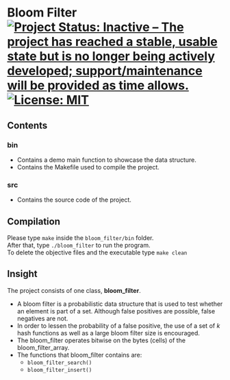 # Bloom Filter [![Project Status: Inactive – The project has reached a stable, usable state but is no longer being actively developed; support/maintenance will be provided as time allows.](https://www.repostatus.org/badges/latest/inactive.svg)](https://www.repostatus.org/#inactive) [![License: MIT](https://img.shields.io/badge/License-MIT-yellow.svg)](https://opensource.org/licenses/MIT)



## Contents
### bin
- Contains a demo main function to showcase the data structure.
- Contains the Makefile used to compile the project.
### src
- Contains the source code of the project.
## Compilation
Please type `make` inside the `bloom_filter/bin` folder.\
After that, type `./bloom_filter` to run the program.\
To delete the objective files and the executable type `make clean`
## Insight
The project consists of one class, **bloom_filter**.
- A bloom filter is a probabilistic data structure that is used to test whether an element is part of a set. Although false positives are possible, false negatives are not.
- In order to lessen the probability of a false positive, the use of a set of *k* hash functions as well as a large bloom filter size is encouraged.
- The bloom_filter operates bitwise on the bytes (cells) of the bloom_filter_array.
- The functions that bloom_filter contains are:
	- `bloom_filter_search()`
	- `bloom_filter_insert()`